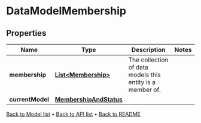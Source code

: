 

# DataModelMembership


## Properties

| Name | Type | Description | Notes |
|------------ | ------------- | ------------- | -------------|
|**membership** | [**List&lt;Membership&gt;**](Membership.md) | The collection of data models this entity is a member of. |  |
|**currentModel** | [**MembershipAndStatus**](MembershipAndStatus.md) |  |  |



[Back to Model list](../README.md#documentation-for-models) &#8226; [Back to API list](../README.md#documentation-for-api-endpoints) &#8226; [Back to README](../README.md)



